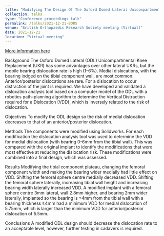 ```yaml
---
title: "Modifying The Design Of The Oxford Domed Lateral Unicompartmental Knee Arthroplasty Implant Reduces The Risk Of Medial Bearing Dislocation"
collection: talks
type: "Conference proceedings talk"
permalink: /talks/2021-12-21-BORS
venue: "British Orthopaedic Research Society meeting (Virtual)"
date: 2021-12-21
location: "Virtual meeting"
---
```


[More information here](https://online.boneandjoint.org.uk/doi/abs/10.1302/1358-992X.2021.16.020)

Background
The Oxford Domed Lateral (ODL) Unicompartmental Knee Replacement (UKR) has some advantages over other lateral UKRs, but the mobile bearing dislocation rate is high (1–6%). Medial dislocations, with the bearing lodged on the tibial component wall, are most common. Anterior/posterior dislocations are rare. For a dislocation to occur distraction of the joint is required. We have developed and validated a dislocation analysis tool based on a computer model of the ODL with a robotics path-planning algorithm to determine the Vertical Distraction required for a Dislocation (VDD), which is inversely related to the risk of dislocation.

Objectives
To modify the ODL design so the risk of medial dislocation decreases to that of an anterior/posterior dislocation.

Methods
The components were modified using Solidworks. For each modification the dislocation analysis tool was used to determine the VDD for medial dislocation (with bearing 0–6mm from the tibial wall). This was compared with the original implant to identify the modifications that were most effective at reducing the dislocation risk. These modifications were combined into a final design, which was assessed.

Results
Modifying the tibial component plateau, changing the femoral component width and making the bearing wider medially had little effect on VDD. Shifting the femoral sphere centre medially decreased VDD. Shifting the femoral sphere laterally, increasing tibial wall height and increasing bearing width laterally increased VDD. A modified implant with a femoral sphere centre 3mm lateral, wall 2.8mm higher, and bearing 2mm wider laterally, implanted so the bearing is ≤4mm from the tibial wall with a bearing thickness ≥4mm had a minimum VDD for medial dislocation of 5.75mm, which is larger than the minimum VDD for anterior/posterior dislocation of 5.5mm.

Conclusions
A modified ODL design should decrease the dislocation rate to an acceptable level, however, further testing in cadavers is required.
